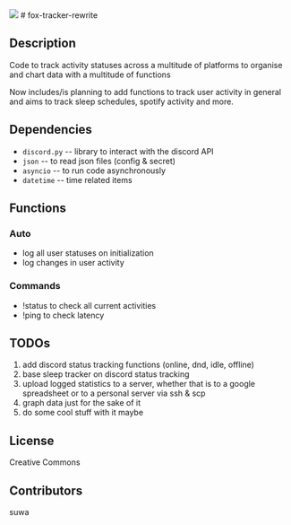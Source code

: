 <img src="https://cdn.discordapp.com/attachments/879261281473937451/944534159215448084/Untitled.png">
# fox-tracker-rewrite

## Description
Code to track activity statuses across a multitude of platforms to organise and chart data with a multitude of functions

Now includes/is planning to add functions to track user activity in general and aims to track sleep schedules, spotify activity and more.

## Dependencies

-   `discord.py`  -- library to interact with the discord API
-   `json`        -- to read json files (config & secret)
-   `asyncio`     -- to run code asynchronously 
-   `datetime`    -- time related items

## Functions

### Auto
- log all user statuses on initialization 
- log changes in user activity

### Commands
- !status to check all current activities
- !ping to check latency

## TODOs
1. add discord status tracking functions (online, dnd, idle, offline)
2. base sleep tracker on discord status tracking
3. upload logged statistics to a server, whether that is to a google spreadsheet or to a personal server via ssh & scp
4. graph data just for the sake of it
5. do some cool stuff with it maybe 

## License
Creative Commons

## Contributors
suwa
